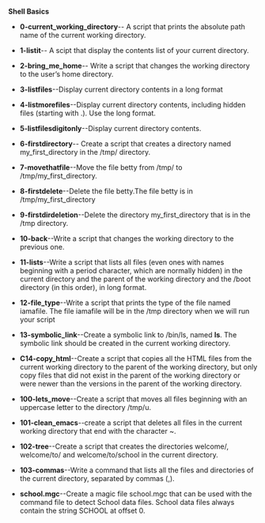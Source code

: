 **Shell Basics**

+ **0-current_working_directory**-- A script that prints the absolute path name of the current working directory.

+ **1-listit**-- A scipt that display the contents list of your current directory.

+ **2-bring_me_home**-- Write a script that changes the working directory to the user’s home directory.

+ **3-listfiles**--Display current directory contents in a long format

+ **4-listmorefiles**--Display current directory contents, including hidden files (starting with .). Use the long format.

+ **5-listfilesdigitonly**--Display current directory contents.

+ **6-firstdirectory**-- Create a script that creates a directory named my_first_directory in the /tmp/ directory.

+ **7-movethatfile**--Move the file betty from /tmp/ to /tmp/my_first_directory.

+ **8-firstdelete**--Delete the file betty.The file betty is in /tmp/my_first_directory

+ **9-firstdirdeletion**--Delete the directory my_first_directory that is in the /tmp directory.

+ **10-back**--Write a script that changes the working directory to the previous one.

+ **11-lists**--Write a script that lists all files (even ones with names beginning with a period character, which are normally hidden) in the current directory and the parent of the working directory and the /boot directory (in this order), in long format.


+ **12-file_type**--Write a script that prints the type of the file named iamafile. The file iamafile will be in the /tmp directory when we will run your script

+ **13-symbolic_link**--Create a symbolic link to /bin/ls, named __ls__. The symbolic link should be created in the current working directory.

+ **C14-copy_html**--Create a script that copies all the HTML files from the current working directory to the parent of the working directory, but only copy files that did not exist in the parent of the working directory or were newer than the versions in the parent of the working directory.


+ **100-lets_move**--Create a script that moves all files beginning with an uppercase letter to the directory /tmp/u.

+ **101-clean_emacs**--create a script that deletes all files in the current working directory that end with the character ~.

+ **102-tree**--Create a script that creates the directories welcome/, welcome/to/ and welcome/to/school in the current directory.

+ **103-commas**--Write a command that lists all the files and directories of the current directory, separated by commas (,).


+ **school.mgc**--Create a magic file school.mgc that can be used with the command file to detect School data files. School data files always contain the string SCHOOL at offset 0.
